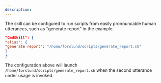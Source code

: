 ```yaml
---
description: 
---
```

The skill can be configured to run scripts from easily pronouncable human utterances, such as "generate report" in the example.

```json
"CmdSkill": {
"alias": {
"generate report": "/home/forslund/scripts/generate_report.sh"
}
}
```

The configuration above will launch `/home/forslund/scripts/generate_report.sh` when the second utterance under usage is invoked.
